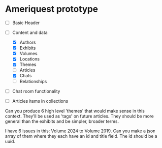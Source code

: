 # Ameriquest prototype

- [ ] Basic Header
- [ ] Content and data
  - [x] Authors
  - [x] Exhibits
  - [x] Volumes
  - [x] Locations
  - [x] Themes
  - [ ] Articles
  - [x] Chats
  - [ ] Relationships
- [ ] Chat room functionality
- [ ] Articles items in collections


Can you produce 6 high level 'themes' that would make sense in this context. They'll be used as 'tags' on future articles. They should be more general than the exhibits and be simpler, broader terms.


I have 6 issues in this: Volume 2024 to Volume 2019. Can you make a json array of them where they each have an id and title field. The id should be a uuid.
